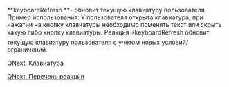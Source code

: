 
**keyboardRefresh **- обновит текущую клавиатуру пользователя. Пример использования: У пользователя открыта клавиатура, при нажатии на кнопку клавиатуры необходимо поменять текст или скрыть какую либо кнопку клавиатуры. Реакция ⚡️keyboardRefresh обновит текущую клавиатуру пользователя с учетом новых условий/ограничений.



[QNext. Клавиатура](/docs-test/ph/QNext-admin-keyboard-about-05-08)

[QNext. Перечень реакции](/docs-test/ph/QNext-admin-reaction-about-05-01)